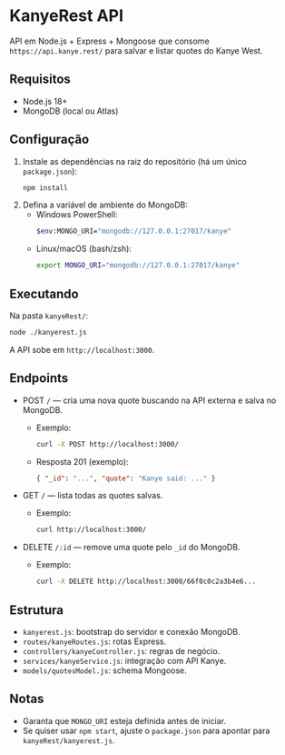 # KanyeRest API

API em Node.js + Express + Mongoose que consome `https://api.kanye.rest/` para salvar e listar quotes do Kanye West.

## Requisitos
- Node.js 18+
- MongoDB (local ou Atlas)

## Configuração
1. Instale as dependências na raiz do repositório (há um único `package.json`):
   ```bash
   npm install
   ```
2. Defina a variável de ambiente do MongoDB:
   - Windows PowerShell:
     ```bash
     $env:MONGO_URI="mongodb://127.0.0.1:27017/kanye"
     ```
   - Linux/macOS (bash/zsh):
     ```bash
     export MONGO_URI="mongodb://127.0.0.1:27017/kanye"
     ```

## Executando
Na pasta `kanyeRest/`:
```bash
node ./kanyerest.js
```
A API sobe em `http://localhost:3000`.

## Endpoints
- POST `/` — cria uma nova quote buscando na API externa e salva no MongoDB.
  - Exemplo:
    ```bash
    curl -X POST http://localhost:3000/
    ```
  - Resposta 201 (exemplo):
    ```json
    { "_id": "...", "quote": "Kanye said: ..." }
    ```

- GET `/` — lista todas as quotes salvas.
  - Exemplo:
    ```bash
    curl http://localhost:3000/
    ```

- DELETE `/:id` — remove uma quote pelo `_id` do MongoDB.
  - Exemplo:
    ```bash
    curl -X DELETE http://localhost:3000/66f0c0c2a3b4e6...
    ```

## Estrutura
- `kanyerest.js`: bootstrap do servidor e conexão MongoDB.
- `routes/kanyeRoutes.js`: rotas Express.
- `controllers/kanyeController.js`: regras de negócio.
- `services/kanyeService.js`: integração com API Kanye.
- `models/quotesModel.js`: schema Mongoose.

## Notas
- Garanta que `MONGO_URI` esteja definida antes de iniciar.
- Se quiser usar `npm start`, ajuste o `package.json` para apontar para `kanyeRest/kanyerest.js`.
